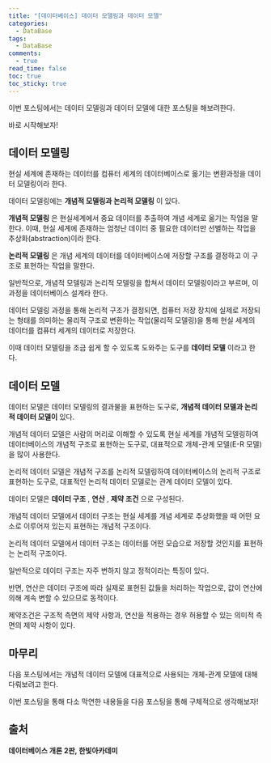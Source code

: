 ```yaml
---
title: "[데이터베이스] 데이터 모델링과 데이터 모델"
categories:
  - DataBase
tags:
  - DataBase
comments:
  - true
read_time: false
toc: true
toc_sticky: true
---
```

이번 포스팅에서는 데이터 모델링과 데이터 모델에 대한 포스팅을 해보려한다.

바로 시작해보자!

## 데이터 모델링
현실 세계에 존재하는 데이터를 컴퓨터 세계의 데이터베이스로 옮기는 변환과정을 데이터 모델링이라 한다.

데이터 모델링에는 __개념적 모델링과 논리적 모델링__ 이 있다.

__개념적 모델링__ 은 현실세계에서 중요 데이터를 추출하여 개념 세계로 옮기는 작업을 말한다. 이때, 현실 세계에 존재하는 엄청난 데이터 중 필요한 데이터만 선별하는 작업을 추상화(abstraction)이라 한다.

__논리적 모델링__ 은 개념 세계의 데이터를 데이터베이스에 저장할 구조를 결정하고 이 구조로 표현하는 작업을 말한다.

일반적으로, 개념적 모델링과 논리적 모델링을 합쳐서 데이터 모델링이라고 부르며, 이 과정을 데이터베이스 설계라 한다.

데이터 모델링 과정을 통해 논리적 구조가 결정되면, 컴퓨터 저장 장치에 실제로 저장되는 형태를 의미하는 물리적 구조로 변환하는 작업(물리적 모델링)을 통해 현실 세계의 데이터를 컴퓨터 세계의 데이터로 저장한다.

이때 데이터 모델링을 조금 쉽게 할 수 있도록 도와주는 도구를 __데이터 모델__ 이라고 한다.

## 데이터 모델
데이터 모델은 데이터 모델링의 결과물을 표현하는 도구로, __개념적 데이터 모델과 논리적 데이터 모델이__ 있다.

개념적 데이터 모델은 사람의 머리로 이해할 수 있도록 현실 세계를 개념적 모델링하여 데이터베이스의 개념적 구조로 표현하는 도구로, 대표적으로 개체-관계 모델(E-R 모델)을 많이 사용한다.

논리적 데이터 모델은 개념적 구조를 논리적 모델링하여 데이터베이스의 논리적 구조로 표현하는 도구로, 대표적인 논리적 데이터 모델로는 관계 데이터 모델이 있다.

데이터 모델은 __데이터 구조__ , __연산__ , __제약 조건__ 으로 구성된다. 

개념적 데이터 모델에서 데이터 구조는 현실 세계를 개념 세계로 추상화했을 때 어떤 요소로 이루어져 있는지 표현하는 개념적 구조이다.

논리적 데이터 모델에서 데이터 구조는 데이터를 어떤 모습으로 저장할 것인지를 표현하는 논리적 구조이다.

일반적으로 데이터 구조는 자주 변하지 않고 정적이라는 특징이 있다.

반면, 연산은 데이터 구조에 따라 실제로 표현된 값들을 처리하는 작업으로, 값이 연산에 의해 계속 변할 수 있으므로 동적이다.

제약조건은 구조적 측면의 제약 사항과, 연산을 적용하는 경우 허용할 수 있는 의미적 측면의 제약 사항이 있다.

## 마무리
다음 포스팅에서는 개념적 데이터 모델에 대표적으로 사용되는 개체-관계 모델에 대해 다뤄보려고 한다. 

이번 포스팅을 통해 다소 막연한 내용들을 다음 포스팅을 통해 구체적으로 생각해보자!

## 출처
__데이터베이스 개론 2판, 한빛아카데미__




